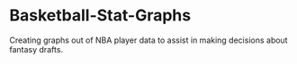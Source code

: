 # Basketball-Stat-Graphs
Creating graphs out of NBA player data to assist in making decisions about fantasy drafts.
